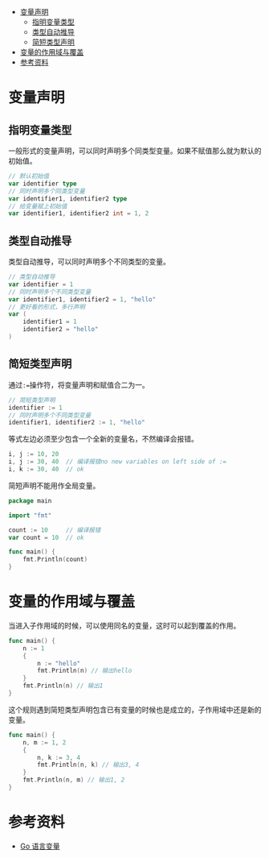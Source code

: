 - [变量声明](#变量声明)
	- [指明变量类型](#指明变量类型)
	- [类型自动推导](#类型自动推导)
	- [简短类型声明](#简短类型声明)
- [变量的作用域与覆盖](#变量的作用域与覆盖)
- [参考资料](#参考资料)

# 变量声明

## 指明变量类型

一般形式的变量声明，可以同时声明多个同类型变量。如果不赋值那么就为默认的初始值。

```go
// 默认初始值
var identifier type
// 同时声明多个同类型变量
var identifier1, identifier2 type
// 给变量赋上初始值
var identifier1, identifier2 int = 1, 2
```

## 类型自动推导

类型自动推导，可以同时声明多个不同类型的变量。

```go
// 类型自动推导
var identifier = 1
// 同时声明多个不同类型变量
var identifier1, identifier2 = 1, "hello"
// 更好看的形式，多行声明
var (
	identifier1 = 1
	identifier2 = "hello"
)
```

## 简短类型声明

通过`:=`操作符，将变量声明和赋值合二为一。

```go
// 简短类型声明
identifier := 1
// 同时声明多个不同类型变量
identifier1, identifier2 := 1, "hello"
```

等式左边必须至少包含一个全新的变量名，不然编译会报错。

```go
i, j := 10, 20
i, j := 30, 40  // 编译报错no new variables on left side of :=
i, k := 30, 40  // ok
```

简短声明不能用作全局变量。

```go
package main

import "fmt"

count := 10	    // 编译报错
var count = 10	// ok

func main() {
	fmt.Println(count)
}
```

# 变量的作用域与覆盖

当进入子作用域的时候，可以使用同名的变量，这时可以起到覆盖的作用。

```go
func main() {
	n := 1
	{
		n := "hello"
		fmt.Println(n) // 输出hello
	}
	fmt.Println(n) // 输出1
}
```

这个规则遇到简短类型声明包含已有变量的时候也是成立的，子作用域中还是新的变量。

```go
func main() {
	n, m := 1, 2
	{
		n, k := 3, 4
		fmt.Println(n, k) // 输出3, 4
	}
	fmt.Println(n, m) // 输出1, 2
}
```

# 参考资料

- [Go 语言变量](https://www.runoob.com/go/go-variables.html)
